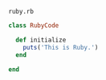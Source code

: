 <!-- >>>>>> BEGIN GENERATED FILE (include): SOURCE C:/Users/Burdette/Documents/GitHub/markdown_helper/test/include/templates/ruby_ruby.md -->
<!-- >>>>>> BEGIN INCLUDED FILE: SOURCE C:/Users/Burdette/Documents/GitHub/markdown_helper/test/include/templates/../includes/ruby.rb -->
<code>ruby.rb</code>
```ruby
class RubyCode

  def initialize
    puts('This is Ruby.')
  end

end
```
<!-- <<<<<< END INCLUDED FILE: SOURCE C:/Users/Burdette/Documents/GitHub/markdown_helper/test/include/templates/../includes/ruby.rb -->
<!-- <<<<<< END GENERATED FILE (include): SOURCE C:/Users/Burdette/Documents/GitHub/markdown_helper/test/include/templates/ruby_ruby.md -->
